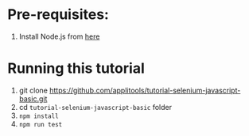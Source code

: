 # Pre-requisites:

1. Install Node.js from [here](https://nodejs.org/en/)

# Running this tutorial

1. git clone https://github.com/applitools/tutorial-selenium-javascript-basic.git
2. cd `tutorial-selenium-javascript-basic` folder
3. `npm install`
4. `npm run test`
